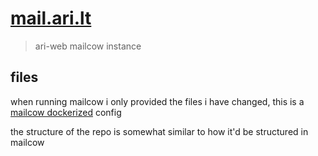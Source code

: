 # [mail.ari.lt](https://mail.ari.lt/)

> ari-web mailcow instance

## files

when running mailcow i only provided the files i have changed,
this is a [mailcow dockerized](https://mailcow.email/) config

the structure of the repo is somewhat similar to how it'd be structured in mailcow
